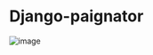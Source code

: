 # Django-paignator


![image](https://github.com/AsadbekNurmamatov2002/Django-paignator/assets/144318530/32edc9f2-8243-4a09-baa9-a1dcbd2c524a)

